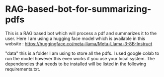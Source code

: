 # RAG-based-bot-for-summarizing-pdfs

This is a RAG based bot which will process a pdf and summarizes it to the user. 
Here I am using a hugging face model which is available in this website : https://huggingface.co/meta-llama/Meta-Llama-3-8B-Instruct

"data" this is a folder I am using to store all the pdfs. I used google colab to run the model however this even works if you use
your local system. The dependencies that needs to be installed will be listed in the following requirements.txt.


